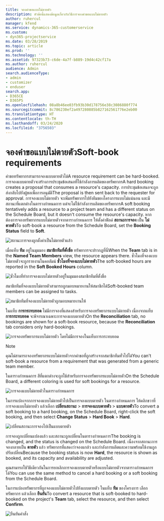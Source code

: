 ```yaml
---
title: จองคำขอแบบไม่ตายตัว
description: หัวข้อนี้แสดงข้อมูลเกี่ยวกับวิธีการจองคำขอแบบไม่ตายตัว
author: ruhercul
manager: kfend
ms.service: dynamics-365-customerservice
ms.custom:
- dyn365-projectservice
ms.date: 03/28/2019
ms.topic: article
ms.prod: ''
ms.technology: ''
ms.assetid: 97323b73-c6de-4a7f-b889-19d4c42cf17a
ms.author: ruhercul
audience: Admin
search.audienceType:
- admin
- customizer
- enduser
search.app:
- D365CE
- D365PS
ms.openlocfilehash: 08a8b46ee03fb93b30d178756e38c3086880f774
ms.sourcegitcommit: 8c786230ef2a497280885b827162561776e2eb00
ms.translationtype: HT
ms.contentlocale: th-TH
ms.lasthandoff: 03/24/2020
ms.locfileid: "3756503"
---
```

# <a name="soft-book-requirements"></a><span data-ttu-id="b731f-103">จองคำขอแบบไม่ตายตัว</span><span class="sxs-lookup"><span data-stu-id="b731f-103">Soft-book requirements</span></span>

<span data-ttu-id="b731f-104">คำขอทรัพยากรสามารถจองแบบตายตัวได้</span><span class="sxs-lookup"><span data-stu-id="b731f-104">A resource requirement can be hard-booked.</span></span> <span data-ttu-id="b731f-105">การจองแบบตายตัวจะสร้างการประชุมข้อเสนอที่ใช้กำลังการผลิตของทรัพยากร</span><span class="sxs-lookup"><span data-stu-id="b731f-105">A hard booking creates a proposal that consumes a resource's capacity.</span></span> <span data-ttu-id="b731f-106">การประชุมข้อเสนอจะถูกส่งกลับไปยังผู้ขอเพื่อการอนุมัติ</span><span class="sxs-lookup"><span data-stu-id="b731f-106">The proposal is then sent back to the requester for approval.</span></span> <span data-ttu-id="b731f-107">การจองแบบไม่ตายตัว จะเพิ่มทรัพยากรไปยังทีมของโครงการแบบไม่แน่นอน และมีสถานะที่แตกต่างในตารางกำหนดการ แต่จะไม่ใช้กำลังการผลิตของทรัพยากร</span><span class="sxs-lookup"><span data-stu-id="b731f-107">A soft booking tentatively adds a resource to a project team and has a different status on the Schedule Board, but it doesn't consume the resource's capacity.</span></span> <span data-ttu-id="b731f-108">หากต้องการจองทรัพยากรแบบไม่ตายตัวจากตารางกำหนดการ ให้ตั้งค่าฟิลด์ **สถานะการจอง** เป็น **ไม่ตายตัว**</span><span class="sxs-lookup"><span data-stu-id="b731f-108">To soft-book a resource from the Schedule Board, set the **Booking Status** field to **Soft**.</span></span>

![สถานะการจองถูกตั้งค่าเป็นไม่ตายตัวแล้ว](media/Resource-Management-image77.png)

<span data-ttu-id="b731f-110">เมื่อแท็บ **ทีม** อยู่ในมุมมอง **สมาชิกทีมที่ตั้งชื่อ** ทรัพยากรจะปรากฏที่นี่</span><span class="sxs-lookup"><span data-stu-id="b731f-110">When the **Team** tab is in the **Named Team Members** view, the resource appears there.</span></span> <span data-ttu-id="b731f-111">ชั่วโมงที่จองแบบไม่ตายตัวจะถูกรายงานในคอลัมน์ **ชั่วโมงที่จองแบบไม่ตายตัว**</span><span class="sxs-lookup"><span data-stu-id="b731f-111">The soft-booked hours are reported in the **Soft Booked Hours** column.</span></span>

![ชั่วโมงที่ทำการจองแบบไม่ตายตัวอยู่ในมุมมองสมาชิกทีมที่ตั้งชื่อ](media/Resource-Management-image78.png)

<span data-ttu-id="b731f-113">สมาชิกทีมที่จองแบบไม่ตายตัวสามารถถูกมอบหมายงานให้สมาชิกได้</span><span class="sxs-lookup"><span data-stu-id="b731f-113">Soft-booked team members can be assigned to tasks.</span></span>

![สมาชิกทีมที่จองแบบไม่ตายตัวถูกมอบหมายงานให้](media/Resource-Management-image79.png)

<span data-ttu-id="b731f-115">ในแท็บ **การกระทบยอด** ไม่มีการจองที่แสดงสำหรับการจองทรัพยากรแบบไม่ตายตัว เนื่องจากแท็บ **การกระทบยอด** จะพิจารณาเฉพาะการจองแบบตายตัว</span><span class="sxs-lookup"><span data-stu-id="b731f-115">On the **Reconciliation** tab, no bookings are shown for a soft-book resource, because the **Reconciliation** tab considers only hard-bookings.</span></span>

![การจองทรัพยากรแบบไม่ตายตัว โดยไม่มีการจองในแท็บการกระทบยอด](media/Resource-Management-image80.png)

> [!NOTE]
> <span data-ttu-id="b731f-117">คุณไม่สามารถจองทรัพยากรแบบไม่ตายตัวจากคำขอที่ถูกสร้างจากสมาชิกทีมทั่วไปได้</span><span class="sxs-lookup"><span data-stu-id="b731f-117">You can't soft-book a resource from a requirement that was generated from a generic team member.</span></span>

<span data-ttu-id="b731f-118">ในตารางกำหนดการ สีที่แตกต่างจะถูกใช้สำหรับการจองทรัพยากรแบบไม่ตายตัว</span><span class="sxs-lookup"><span data-stu-id="b731f-118">On the Schedule Board, a different coloring is used for soft bookings for a resource.</span></span>

![การจองแบบไม่ตายตัวในตารางกำหนดการ](media/Resource-Management-image81.png)

<span data-ttu-id="b731f-120">ในการแปลงจากการจองแบบไม่ตายตัวไปเป็นการจองแบบตายตัว ในตารางกำหนดการ ให้คลิกขวาที่การจองแบบไม่ตายตัว แล้วเลือก **เปลี่ยนสถานะ** \> **การจองแบบตายตัว** \> **แบบตายตัว**</span><span class="sxs-lookup"><span data-stu-id="b731f-120">To convert a soft booking to a hard booking, on the Schedule Board, right-click the soft booking, and then select **Change Status** \> **Hard Book** \> **Hard**.</span></span>

![เปลี่ยนสถานะการจองไปเป็นแบบตายตัว](media/Resource-Management-image82.png)

<span data-ttu-id="b731f-122">การจองถูกเปลี่ยนแปลงแล้ว และสถานะถูกเปลี่ยนในตารางกำหนดการ</span><span class="sxs-lookup"><span data-stu-id="b731f-122">The booking is changed, and the status is changed on the Schedule Board.</span></span> <span data-ttu-id="b731f-123">เนื่องจากสถานะการจองกลายเป็น **ตายตัว** แล้ว ทรัพยากรที่แสดงว่าจองแกล้ว และกำลังการผลิตและความพร้อมใช้งานถูกปรับเปลี่ยน</span><span class="sxs-lookup"><span data-stu-id="b731f-123">Because the booking status is now **Hard**, the resource is shown as booked, and its capacity and availability are adjusted.</span></span>

<span data-ttu-id="b731f-124">คุณสามารถใช้วิธีเดียวกันในการยกเลิกการจองแบบตายตัวหรือแบบไม่ตายตัวจากตารางกำหนดการได้</span><span class="sxs-lookup"><span data-stu-id="b731f-124">You can use the same method to cancel a hard booking or a soft booking from the Schedule Board.</span></span>

<span data-ttu-id="b731f-125">ในการแปลงทรัพยากรที่ถูกจองแบบไม่ตายตัวไปยังแบบตายตัว ในแท็บ **ทีม** ของโครงการ เลือกทรัพยากร แล้วเลือก **ยืนยัน**</span><span class="sxs-lookup"><span data-stu-id="b731f-125">To convert a resource that is soft-booked to hard-booked on the project's **Team** tab, select the resource, and then select **Confirm**.</span></span>

![ยืนยันคำสั่ง](media/Resource-Management-image83.png)
